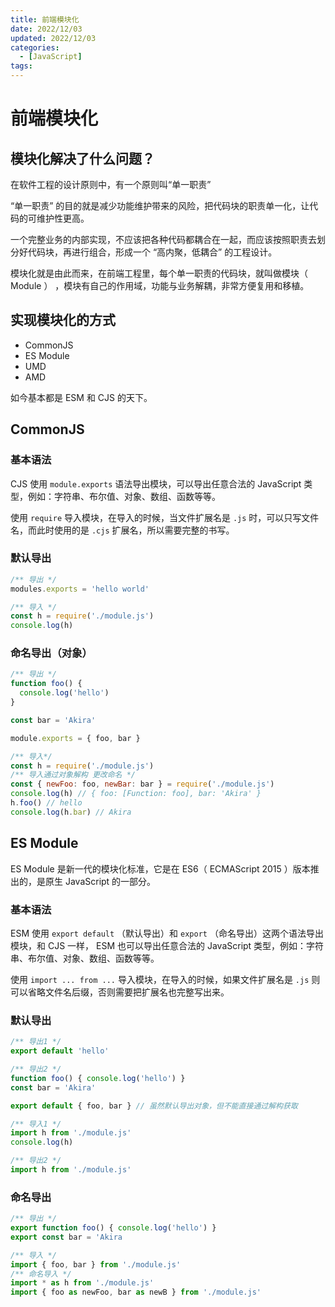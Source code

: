 ```yaml
---
title: 前端模块化
date: 2022/12/03
updated: 2022/12/03
categories:
  - [JavaScript]
tags: 
---
```


# 前端模块化

## 模块化解决了什么问题？

在软件工程的设计原则中，有一个原则叫“单一职责”

“单一职责” 的目的就是减少功能维护带来的风险，把代码块的职责单一化，让代码的可维护性更高。

一个完整业务的内部实现，不应该把各种代码都耦合在一起，而应该按照职责去划分好代码块，再进行组合，形成一个 “高内聚，低耦合” 的工程设计。

模块化就是由此而来，在前端工程里，每个单一职责的代码块，就叫做模块（ Module ） ，模块有自己的作用域，功能与业务解耦，非常方便复用和移植。

## 实现模块化的方式

- CommonJS
- ES Module
- UMD
- AMD

如今基本都是 ESM 和 CJS 的天下。

## CommonJS

### 基本语法

CJS 使用 `module.exports` 语法导出模块，可以导出任意合法的 JavaScript 类型，例如：字符串、布尔值、对象、数组、函数等等。

使用 `require` 导入模块，在导入的时候，当文件扩展名是 `.js` 时，可以只写文件名，而此时使用的是 `.cjs` 扩展名，所以需要完整的书写。

### 默认导出

```js
/** 导出 */
modules.exports = 'hello world'

/** 导入 */
const h = require('./module.js')
console.log(h)
```

### 命名导出（对象）

```js
/** 导出 */
function foo() {
  console.log('hello')
}

const bar = 'Akira'

module.exports = { foo, bar }

/** 导入*/
const h = require('./module.js')
/** 导入通过对象解构 更改命名 */
const { newFoo: foo, newBar: bar } = require('./module.js')
console.log(h) // { foo: [Function: foo], bar: 'Akira' }
h.foo() // hello
console.log(h.bar) // Akira
```

## ES Module

ES Module 是新一代的模块化标准，它是在 ES6（ ECMAScript 2015 ）版本推出的，是原生 JavaScript 的一部分。

### 基本语法

ESM 使用 `export default` （默认导出）和 `export` （命名导出）这两个语法导出模块，和 CJS 一样， ESM 也可以导出任意合法的 JavaScript 类型，例如：字符串、布尔值、对象、数组、函数等等。

使用 `import ... from ...` 导入模块，在导入的时候，如果文件扩展名是 `.js` 则可以省略文件名后缀，否则需要把扩展名也完整写出来。

### 默认导出

```js
/** 导出1 */
export default 'hello'

/** 导出2 */
function foo() { console.log('hello') }
const bar = 'Akira'

export default { foo, bar } // 虽然默认导出对象，但不能直接通过解构获取

/** 导入1 */
import h from './module.js'
console.log(h)

/** 导出2 */
import h from './module.js'
```

### 命名导出

```js
/** 导出 */
export function foo() { console.log('hello') }
export const bar = 'Akira

/** 导入 */
import { foo, bar } from './module.js'
/** 命名导入 */
import * as h from './module.js'
import { foo as newFoo, bar as newB } from './module.js'
```
